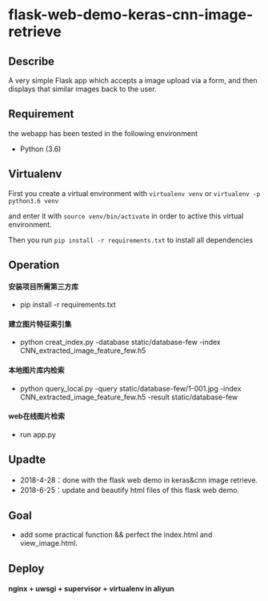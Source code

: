 # flask-web-demo-keras-cnn-image-retrieve

## Describe

A very simple Flask app which accepts a image upload via a form, and then displays that similar images back to the user.

## Requirement

the webapp has been tested in the following environment

* Python (3.6)

## Virtualenv

First you create a virtual environment with `virtualenv venv` or `virtualenv -p python3.6 venv` 

and enter it with `source venv/bin/activate` in order to active this virtual environment. 

Then you run `pip install -r requirements.txt` to install all dependencies

## Operation

#### 安装项目所需第三方库
- pip install -r requirements.txt

#### 建立图片特征索引集
- python creat_index.py -database static/database-few -index CNN_extracted_image_feature_few.h5

#### 本地图片库内检索
- python query_local.py -query static/database-few/1-001.jpg -index CNN_extracted_image_feature_few.h5 -result static/database-few

#### web在线图片检索
- run app.py

## Upadte

- 2018-4-28：done with the flask web demo in keras&cnn image retrieve.
- 2018-6-25：update and beautify html files of this flask web demo.

## Goal

- add some practical function && perfect the index.html and view_image.html.

## Deploy

#### nginx + uwsgi + supervisor + virtualenv in aliyun
